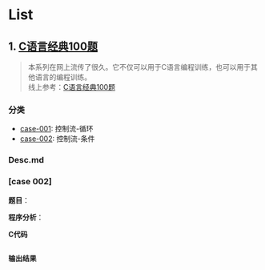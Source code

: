 
# List

## 1. [C语言经典100题](./classical-c-100)
> 本系列在网上流传了很久。它不仅可以用于C语言编程训练，也可以用于其他语言的编程训练。  
> 线上参考：[C语言经典100题](https://www.runoob.com/cprogramming/c-100-examples.html)

### 分类
- [case-001](./classical-100/case-001/desc.md): 控制流-循环
- [case-002](./classical-100/case-002/desc.md): 控制流-条件


### Desc.md
### [case 002]

**题目**：  

**程序分析**：  

**C代码**
```c
```

**输出结果**
```c
```
